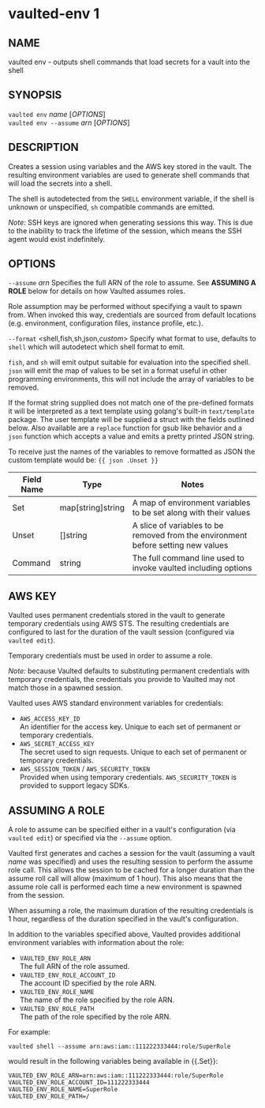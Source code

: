 vaulted-env 1
=============

NAME
----

vaulted env - outputs shell commands that load secrets for a vault into the shell

SYNOPSIS
--------

`vaulted env` *name* [*OPTIONS*]  
`vaulted env --assume` *arn* [*OPTIONS*]

DESCRIPTION
-----------

Creates a session using variables and the AWS key stored in the vault. The
resulting environment variables are used to generate shell commands that will
load the secrets into a shell.

The shell is autodetected from the `SHELL` environment variable, if the shell
is unknown or unspecified, `sh` compatible commands are emitted.

*Note:* SSH keys are ignored when generating sessions this way. This is due to
the inability to track the lifetime of the session, which means the SSH agent
would exist indefinitely.

OPTIONS
-------

`--assume` *arn*
  Specifies the full ARN of the role to assume. See **ASSUMING A ROLE** below
  for details on how Vaulted assumes roles.

  Role assumption may be performed without specifying a vault to spawn from.
  When invoked this way, credentials are sourced from default locations (e.g.
  environment, configuration files, instance profile, etc.).

`--format` &lt;shell,fish,sh,json,*custom*&gt;
  Specify what format to use, defaults to `shell` which will autodetect which
  shell format to emit.

  `fish`, and `sh` will emit output suitable for evaluation into the specified
  shell. `json` will emit the map of values to be set in a format useful in
  other programming environments, this will not include the array of variables
  to be removed.

  If the format string supplied does not match one of the pre-defined formats
  it will be interpreted as a text template using golang's built-in
  `text/template` package. The user template will be supplied a struct with the
  fields outlined below. Also available are a `replace` function for gsub like
  behavior and a `json` function which accepts a value and emits a pretty
  printed JSON string.

  To receive just the names of the variables to remove formatted as JSON the
  custom template would be: `{{ json .Unset }}`

|Field Name|Type|Notes|
|---|---|---|
| Set | map[string]string | A map of environment variables to be set along with their values |
| Unset | []string | A slice of variables to be removed from the environment before setting new values |
| Command | string | The full command line used to invoke vaulted including options |

AWS KEY
-------

[comment]: # (WHEN MODIFYING THESE DOCS, ALSO UPDATE: vaulted-shell.1.md)

Vaulted uses permanent credentials stored in the vault to generate temporary
credentials using AWS STS. The resulting credentials are configured to last for
the duration of the vault session (configured via `vaulted edit`).

Temporary credentials must be used in order to assume a role.

*Note:* because Vaulted defaults to substituting permanent credentials with
temporary credentials, the credentials you provide to Vaulted may not match
those in a spawned session.

Vaulted uses AWS standard environment variables for credentials:

 * `AWS_ACCESS_KEY_ID`  
   An identifier for the access key. Unique to each set of permanent or
   temporary credentials.
 * `AWS_SECRET_ACCESS_KEY`  
   The secret used to sign requests. Unique to each set of permanent or
   temporary credentials.
 * `AWS_SESSION_TOKEN` / `AWS_SECURITY_TOKEN`  
   Provided when using temporary credentials. `AWS_SECURITY_TOKEN` is provided
   to support legacy SDKs.

ASSUMING A ROLE
---------------

[comment]: # (WHEN MODIFYING THESE DOCS, ALSO UPDATE: vaulted-shell.1.md)

A role to assume can be specified either in a vault's configuration (via
`vaulted edit`) or specified via the `--assume` option.

Vaulted first generates and caches a session for the vault (assuming a vault
*name* was specified) and uses the resulting session to perform the assume role
call. This allows the session to be cached for a longer duration than the assume
roll call will allow (maximum of 1 hour). This also means that the assume role
call is performed each time a new environment is spawned from the session.

When assuming a role, the maximum duration of the resulting credentials is 1
hour, regardless of the duration specified in the vault's configuration.

In addition to the variables specified above, Vaulted provides additional
environment variables with information about the role:

 * `VAULTED_ENV_ROLE_ARN`  
   The full ARN of the role assumed.
 * `VAULTED_ENV_ROLE_ACCOUNT_ID`  
   The account ID specified by the role ARN.
 * `VAULTED_ENV_ROLE_NAME`  
   The name of the role specified by the role ARN.
 * `VAULTED_ENV_ROLE_PATH`  
   The path of the role specified by the role ARN.

For example:

```
vaulted shell --assume arn:aws:iam::111222333444:role/SuperRole
```

would result in the following variables being available in {{.Set}}:

```
VAULTED_ENV_ROLE_ARN=arn:aws:iam::111222333444:role/SuperRole
VAULTED_ENV_ROLE_ACCOUNT_ID=111222333444
VAULTED_ENV_ROLE_NAME=SuperRole
VAULTED_ENV_ROLE_PATH=/
```
